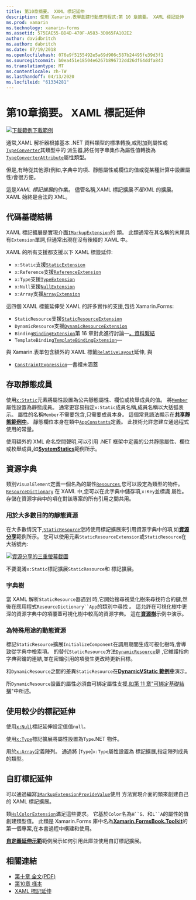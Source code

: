 ```yaml
---
title: 第10章摘要。 XAML 標記延伸
description: 使用 Xamarin.表單創建行動應用程式:第 10 章摘要。 XAML 標記延伸
ms.prod: xamarin
ms.technology: xamarin-forms
ms.assetid: 575EAE55-BD4D-470F-A583-3D065FA102E2
author: davidbritch
ms.author: dabritch
ms.date: 07/19/2018
ms.openlocfilehash: 076e9f5155492e5a69d906c587b24495fe39d3f1
ms.sourcegitcommit: b0ea451e18504e6267b896732dd26df64ddfa843
ms.translationtype: MT
ms.contentlocale: zh-TW
ms.lasthandoff: 04/13/2020
ms.locfileid: "61334281"
---
```

# <a name="summary-of-chapter-10-xaml-markup-extensions"></a>第10章摘要。 XAML 標記延伸

[![下載範例](~/media/shared/download.png)下載範例](https://github.com/xamarin/xamarin-forms-book-samples/tree/master/Chapter10)

通常,XAML 解析器根據基本 .NET 資料類型的標準轉換,或附加到屬性或[`TypeConverter`](xref:Xamarin.Forms.TypeConverter)其類型中的 派生器,將任何字串集作為屬性值轉換為[`TypeConverterAttribute`](xref:Xamarin.Forms.TypeConverterAttribute)屬性類型。

但是,有時從其他源(例如,字典中的項、靜態屬性或欄位的值或從某種計算中設置屬性)會很方便。

這是*XAML 標記擴展*的作業。 儘管名稱,XAML 標記擴展*不是*XML 的擴展。 XAML 始終是合法的 XML。

## <a name="the-code-infrastructure"></a>代碼基礎結構

XAML 標記擴展是實現介面[`IMarkupExtension`](xref:Xamarin.Forms.Xaml.IMarkupExtension)的 類。 此類通常在其名稱的末尾具有`Extension`單詞,但通常出現在沒有後綴的 XAML 中。

XAML 的所有支援都支援以下 XAML 標籤延伸:

- `x:Static`支援[`StaticExtension`](xref:Xamarin.Forms.Xaml.StaticExtension)
- `x:Reference`支援[`ReferenceExtension`](xref:Xamarin.Forms.Xaml.ReferenceExtension)
- `x:Type`支援[`TypeExtension`](xref:Xamarin.Forms.Xaml.TypeExtension)
- `x:Null`支援[`NullExtension`](xref:Xamarin.Forms.Xaml.NullExtension)
- `x:Array`支援[`ArrayExtension`](xref:Xamarin.Forms.Xaml.ArrayExtension)

這四個 XAML 標籤延伸受 XAML 的許多實作的支援,包括 Xamarin.Forms:

- `StaticResource`支援[`StaticResourceExtension`](xref:Xamarin.Forms.Xaml.StaticResourceExtension)
- `DynamicResource`支援[`DynamicResourceExtension`](xref:Xamarin.Forms.Xaml.DynamicResourceExtension)
- `Binding`[`BindingExtension`](xref:Xamarin.Forms.Xaml.BindingExtension)第 16 章對此進行討論&mdash;[。資料繫結](chapter16.md)
- `TemplateBinding`[`TemplateBindingExtension`](xref:Xamarin.Forms.Xaml.TemplateBindingExtension)&mdash;

與 Xamarin.表單包含額外的 XAML 標籤[`RelativeLayout`](xref:Xamarin.Forms.RelativeLayout)延伸, 與

- [`ConstraintExpression`](xref:Xamarin.Forms.ConstraintExpression)&mdash;書裡未涵蓋

## <a name="accessing-static-members"></a>存取靜態成員

使用[`x:Static`](xref:Xamarin.Forms.Xaml.StaticExtension)元素將屬性設置為公共靜態屬性、欄位或枚舉成員的值。 將[`Member`](xref:Xamarin.Forms.Xaml.StaticExtension.Member)屬性設置為靜態成員。 通常更容易指定`x:Static`成員名稱,成員名稱以大括弧表示。 屬性的名稱`Member`不需要包含,只需要成員本身。 這個常見語法顯示在[**共享靜態範例中**](https://github.com/xamarin/xamarin-forms-book-samples/tree/master/Chapter10/SharedStatics)。 靜態欄位本身在類中[`AppConstants`](https://github.com/xamarin/xamarin-forms-book-samples/blob/master/Chapter10/SharedStatics/SharedStatics/SharedStatics/AppConstants.cs)定義。 此技術允許您建立通過程式使用的常量。

使用額外的 XML 命名空間聲明,可以引用 .NET 框架中定義的公共靜態屬性、欄位或枚舉成員,如[**SystemStatics**](https://github.com/xamarin/xamarin-forms-book-samples/tree/master/Chapter10/SystemStatics)範例所示。

## <a name="resource-dictionaries"></a>資源字典

類別`VisualElement`定義一個名為的屬性[`Resources`](xref:Xamarin.Forms.VisualElement.Resources),您可以設定為類型的物件。 [`ResourceDictionary`](xref:Xamarin.Forms.ResourceDictionary) 在 XAML 中,您可以在此字典中儲存項,`x:Key`並標識 屬性。 存儲在資源字典中的項在對該專案的所有引用之間共用。

### <a name="staticresource-for-most-purposes"></a>用於大多數目的的靜態資源

在大多數情況下,[`StaticResource`](xref:Xamarin.Forms.Xaml.StaticResourceExtension)您將使用標記擴展來引用資源字典中的項,如[**資源分享**](https://github.com/xamarin/xamarin-forms-book-samples/tree/master/Chapter10/ResourceSharing)範例所示。 您可以使用元素`StaticResourceExtension`或`StaticResource`在大括號內:

[![資源分享的三重螢幕截圖](images/ch10fg03-small.png "資源共用")](images/ch10fg03-large.png#lightbox "資源共用")

不要混淆`x:Static`標記擴展`StaticResource`和 標記擴展。

### <a name="a-tree-of-dictionaries"></a>字典樹

當 XAML 解析`StaticResource`器遇到 時,它開始搜尋視覺化樹來尋找符合的鍵,然後在應用程式`ResourceDictionary``App`的類別中尋找 。 這允許在可視化樹中更深的資源字典中的項覆蓋可視化樹中較高的資源字典。 這在[**資源樹**](https://github.com/xamarin/xamarin-forms-book-samples/tree/master/Chapter10/ResourceTrees)示例中演示。

### <a name="dynamicresource-for-special-purposes"></a>為特殊用途的動態資源

標記`StaticResource`擴展`InitializeComponent`在調用期間生成可視化樹時,會導致從字典中檢索項。 的替代`StaticResource`方法[`DynamicResource`](xref:Xamarin.Forms.Xaml.DynamicResourceExtension)是 ,它維護指向字典密鑰的連結,並在密鑰引用的項發生更改時更新目標。

和`DynamicResource`之間的差異`StaticResource`在[**DynamicVStatic 範例中**](https://github.com/xamarin/xamarin-forms-book-samples/tree/master/Chapter10/DynamicVsStatic)演示。

所`DynamicResource`設置的屬性必須由可綁定屬性支援[,如第 11 章"可綁定基礎結構](chapter11.md)"中所述。

## <a name="lesser-used-markup-extensions"></a>使用較少的標記延伸

使用[`x:Null`](xref:Xamarin.Forms.Xaml.NullExtension)標記延伸設定值值`null`。

使用[`x:Type`](xref:Xamarin.Forms.Xaml.TypeExtension)標記擴展將屬性設置為`Type`.NET 物件。

用於[`x:Array`](xref:Xamarin.Forms.Xaml.ArrayExtension)定義陣列。 通過將 [`Type`]`x:Type`屬性設置為 標記擴展,指定陣列成員的類型。

## <a name="a-custom-markup-extension"></a>自訂標記延伸

可以通過編寫[`IMarkupExtension`](xref:Xamarin.Forms.Xaml.IMarkupExtension)[`ProvideValue`](xref:Xamarin.Forms.Xaml.IMarkupExtension.ProvideValue(System.IServiceProvider))使用 方法實現介面的類來創建自己的 XAML 標記擴展。

類[`HslColorExtension`](https://github.com/xamarin/xamarin-forms-book-samples/blob/master/Libraries/Xamarin.FormsBook.Toolkit/Xamarin.FormsBook.Toolkit/HslColorExtension.cs)滿足這些要求。 它基於`Color`名為`H``S`、和`L``A`的屬性的值創建類型值。 此類是 Xamarin.Forms 庫中名為[**Xamarin.FormsBook.Toolkit**](https://github.com/xamarin/xamarin-forms-book-samples/tree/master/Libraries/Xamarin.FormsBook.Toolkit)的第一個專案,在本書過程中構建和使用。

[**自定義延伸示範**](https://github.com/xamarin/xamarin-forms-book-samples/tree/master/Chapter10/CustomExtensionDemo)範例展示如何引用此庫並使用自訂標記擴展。

## <a name="related-links"></a>相關連結

- [第十章 全文(PDF)](https://download.xamarin.com/developer/xamarin-forms-book/XamarinFormsBook-Ch10-Apr2016.pdf)
- [第10章 樣本](https://github.com/xamarin/xamarin-forms-book-samples/tree/master/Chapter10)
- [XAML 標記延伸](~/xamarin-forms/xaml/markup-extensions/index.md)
